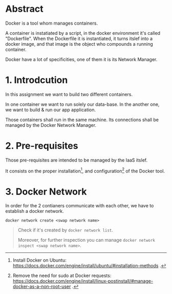 # Abstract
Docker is a tool whom manages containers.

A container is instatiated by a script, in the docker environment it's called "Dockerfile". When the Dockerfile it is instantiated, it turns itslef into a docker image, and that image is the object who compounds a running container.

Docker have a lot of specificities, one of them it is its Network Manager.

# 1. Introdcution
In this assignment we want to build two different containers.

In one container we want to run solely our data-base. In the another one, we want to build & run our app application.

Those containers shall run in the same machine. Its connections shall be managed by the Docker Network Manager.

# 2. Pre-requisites
Those pre-requisites are intended to be managed by the IaaS itslef.

It consists on the proper installation[^1], and configuration[^2] of the Docker tool.

# 3. Docker Network
In order for the 2 contianers communicate with each other, we have to establish a docker network.
```
docker network create <swap network name>
```
> Check if it's created by ```docker network list```.
>
> Moreover, for further inspection you can manage ```docker network inspect <swap network name>```.



[^1]: Install Docker on Ubuntu: https://docs.docker.com/engine/install/ubuntu/#installation-methods .
[^2]: Remove the need for sudo at Docker requests: https://docs.docker.com/engine/install/linux-postinstall/#manage-docker-as-a-non-root-user .
